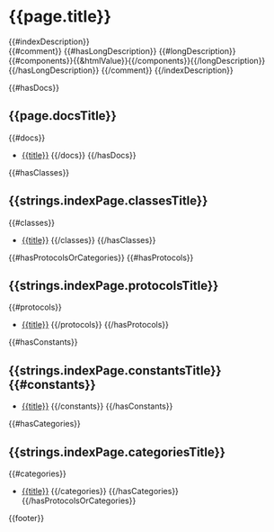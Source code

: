 # {{page.title}}

{{#indexDescription}}	
{{#comment}}
{{#hasLongDescription}}
{{#longDescription}}{{#components}}{{&htmlValue}}{{/components}}{{/longDescription}}
{{/hasLongDescription}}
{{/comment}}
{{/indexDescription}}

{{#hasDocs}}
## {{page.docsTitle}}
{{#docs}}
* [{{title}}]({{href}})
{{/docs}}
{{/hasDocs}}

{{#hasClasses}}
## {{strings.indexPage.classesTitle}}
{{#classes}}
* [{{title}}]({{href}})
{{/classes}}
{{/hasClasses}}

{{#hasProtocolsOrCategories}}
{{#hasProtocols}}
## {{strings.indexPage.protocolsTitle}}
{{#protocols}}
* [{{title}}]({{href}})
{{/protocols}}
{{/hasProtocols}}

{{#hasConstants}}
## {{strings.indexPage.constantsTitle}}					{{#constants}}
* [{{title}}]({{href}})
{{/constants}}
{{/hasConstants}}

{{#hasCategories}}
## {{strings.indexPage.categoriesTitle}}
{{#categories}}
* [{{title}}]({{href}})
{{/categories}}
{{/hasCategories}}
{{/hasProtocolsOrCategories}}

{{footer}}